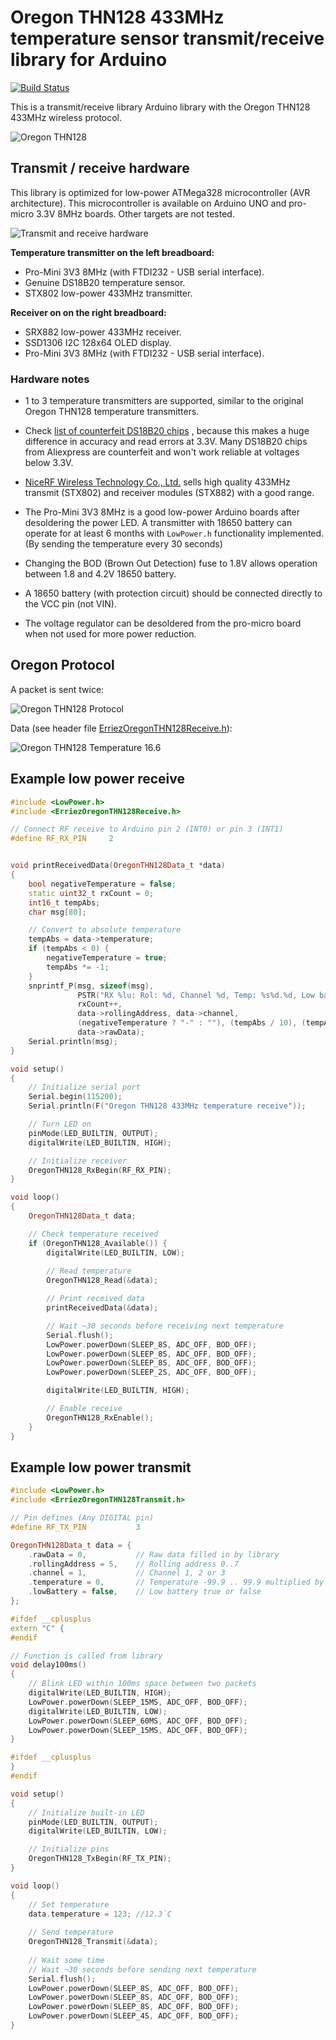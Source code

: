 # Oregon THN128 433MHz temperature sensor transmit/receive library for Arduino
[![Build Status](https://travis-ci.org/Erriez/ErriezOregonTHN128.svg?branch=master)](https://travis-ci.org/Erriez/ErriezOregonTHN128)

This is a transmit/receive library Arduino library with the Oregon THN128 433MHz wireless protocol.

![Oregon THN128](https://raw.githubusercontent.com/Erriez/ErriezOregonTHN128/master/extras/OregonTHN128.png)

## Transmit / receive hardware

This library is optimized for low-power ATMega328 microcontroller (AVR architecture). 
This microcontroller is available on Arduino UNO and pro-micro 3.3V 8MHz boards. Other targets are not tested.

![Transmit and receive hardware](extras/transmit-receive-hardware.png)

**Temperature transmitter on the left breadboard:** 

* Pro-Mini 3V3 8MHz (with FTDI232 - USB serial interface).
* Genuine DS18B20 temperature sensor.
* STX802 low-power 433MHz transmitter.

**Receiver on on the right breadboard:**

* SRX882 low-power 433MHz receiver.
* SSD1306 I2C 128x64 OLED display.
* Pro-Mini 3V3 8MHz (with FTDI232 - USB serial interface).

### Hardware notes

* 1 to 3 temperature transmitters are supported, similar to the original Oregon THN128 temperature transmitters.
* Check [list of counterfeit DS18B20 chips](https://github.com/cpetrich/counterfeit_DS18B20) , because this makes a huge difference in accuracy and read errors at 3.3V. Many DS18B20 chips from Aliexpress are counterfeit and won't work reliable at voltages below 3.3V.

* [NiceRF Wireless Technology Co., Ltd.](https://nl.aliexpress.com/store/934254) sells high quality 433MHz transmit (STX802) and receiver modules (STX882) with a good range.
* The Pro-Mini 3V3 8MHz is a good low-power Arduino boards after desoldering the power LED. A transmitter with 18650 battery can operate for at least 6 months with `LowPower.h` functionality implemented. (By sending the temperature every 30 seconds)
* Changing the BOD (Brown Out Detection) fuse to 1.8V allows operation between 1.8 and 4.2V 18650 battery. 
* A 18650 battery (with protection circuit) should be connected directly to the VCC pin (not VIN). 
* The voltage regulator can be desoldered from the pro-micro board when not used for more power reduction.

## Oregon Protocol

A packet is sent twice:

![Oregon THN128 Protocol](https://raw.githubusercontent.com/Erriez/ErriezOregonTHN128/master/extras/OregonTHN128Protocol.png)

Data (see header file [ErriezOregonTHN128Receive.h](https://github.com/Erriez/ErriezOregonTHN128/blob/master/src/ErriezOregonTHN128Receive.h)):

![Oregon THN128 Temperature 16.6](https://raw.githubusercontent.com/Erriez/ErriezOregonTHN128/master/extras/OregonTHN128Temperature16.6.png)


## Example low power receive

```c++
#include <LowPower.h>
#include <ErriezOregonTHN128Receive.h>

// Connect RF receive to Arduino pin 2 (INT0) or pin 3 (INT1)
#define RF_RX_PIN     2


void printReceivedData(OregonTHN128Data_t *data)
{
    bool negativeTemperature = false;
    static uint32_t rxCount = 0;
    int16_t tempAbs;
    char msg[80];

    // Convert to absolute temperature
    tempAbs = data->temperature;
    if (tempAbs < 0) {
        negativeTemperature = true;
        tempAbs *= -1;
    }
    snprintf_P(msg, sizeof(msg), 
               PSTR("RX %lu: Rol: %d, Channel %d, Temp: %s%d.%d, Low batt: %d (0x%08lx)"),
               rxCount++,
               data->rollingAddress, data->channel,
               (negativeTemperature ? "-" : ""), (tempAbs / 10), (tempAbs % 10), data->lowBattery,
               data->rawData);
    Serial.println(msg);
}

void setup()
{
    // Initialize serial port
    Serial.begin(115200);
    Serial.println(F("Oregon THN128 433MHz temperature receive"));

    // Turn LED on
    pinMode(LED_BUILTIN, OUTPUT);
    digitalWrite(LED_BUILTIN, HIGH);

    // Initialize receiver
    OregonTHN128_RxBegin(RF_RX_PIN);
}

void loop()
{
    OregonTHN128Data_t data;

    // Check temperature received
    if (OregonTHN128_Available()) {
        digitalWrite(LED_BUILTIN, LOW);
      
        // Read temperature
        OregonTHN128_Read(&data);

        // Print received data
        printReceivedData(&data);

        // Wait ~30 seconds before receiving next temperature
        Serial.flush();
        LowPower.powerDown(SLEEP_8S, ADC_OFF, BOD_OFF);
        LowPower.powerDown(SLEEP_8S, ADC_OFF, BOD_OFF);
        LowPower.powerDown(SLEEP_8S, ADC_OFF, BOD_OFF);
        LowPower.powerDown(SLEEP_2S, ADC_OFF, BOD_OFF);

        digitalWrite(LED_BUILTIN, HIGH);

        // Enable receive
        OregonTHN128_RxEnable();
    }
}
```





## Example low power transmit

```c++
#include <LowPower.h>
#include <ErriezOregonTHN128Transmit.h>

// Pin defines (Any DIGITAL pin)
#define RF_TX_PIN           3

OregonTHN128Data_t data = {
    .rawData = 0,           // Raw data filled in by library
    .rollingAddress = 5,    // Rolling address 0..7
    .channel = 1,           // Channel 1, 2 or 3
    .temperature = 0,       // Temperature -99.9 .. 99.9 multiplied by 10
    .lowBattery = false,    // Low battery true or false
};

#ifdef __cplusplus
extern "C" {
#endif

// Function is called from library
void delay100ms()
{
    // Blink LED within 100ms space between two packets
    digitalWrite(LED_BUILTIN, HIGH);
    LowPower.powerDown(SLEEP_15MS, ADC_OFF, BOD_OFF);
    digitalWrite(LED_BUILTIN, LOW);
    LowPower.powerDown(SLEEP_60MS, ADC_OFF, BOD_OFF);
    LowPower.powerDown(SLEEP_15MS, ADC_OFF, BOD_OFF);
}

#ifdef __cplusplus
}
#endif

void setup()
{
    // Initialize built-in LED
    pinMode(LED_BUILTIN, OUTPUT);
    digitalWrite(LED_BUILTIN, LOW);

    // Initialize pins
    OregonTHN128_TxBegin(RF_TX_PIN);
}

void loop()
{
    // Set temperature
    data.temperature = 123; //12.3`C
    
    // Send temperature
    OregonTHN128_Transmit(&data);
    
    // Wait some time
    // Wait ~30 seconds before sending next temperature
    Serial.flush();
    LowPower.powerDown(SLEEP_8S, ADC_OFF, BOD_OFF);
    LowPower.powerDown(SLEEP_8S, ADC_OFF, BOD_OFF);
    LowPower.powerDown(SLEEP_8S, ADC_OFF, BOD_OFF);
    LowPower.powerDown(SLEEP_4S, ADC_OFF, BOD_OFF);
}
```
